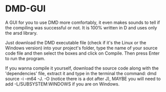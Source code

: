 # DMD-GUI
A GUI for you to use DMD more comfortably, it even makes sounds to tell if the compiling was successful or not. It is 100% written in D and uses only the arsd library.

Just download the DMD executable file (check if it's the Linux or the Windows version) into your project's folder, type the name of your source code file and then select the boxes and click on Compile. Then press Enter to run the program.

If you wanna compile it yourself, download the source code along with the 'dependencies' file, extract it and type in the terminal the command: dmd source -i -m64 -J. -O (notice there is a dot after J), MAYBE you will need to add -L/SUBSYSTEM:WINDOWS if you are on Windows.
